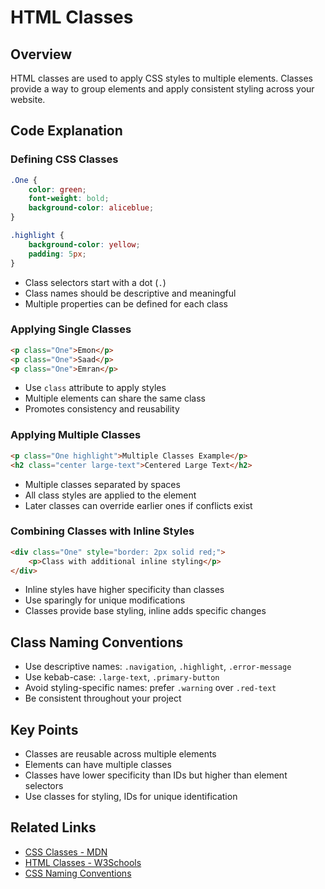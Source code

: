# HTML Classes

## Overview
HTML classes are used to apply CSS styles to multiple elements. Classes provide a way to group elements and apply consistent styling across your website.

## Code Explanation

### Defining CSS Classes
```css
.One {
    color: green;
    font-weight: bold;
    background-color: aliceblue;
}

.highlight {
    background-color: yellow;
    padding: 5px;
}
```
- Class selectors start with a dot (`.`)
- Class names should be descriptive and meaningful
- Multiple properties can be defined for each class

### Applying Single Classes
```html
<p class="One">Emon</p>
<p class="One">Saad</p>
<p class="One">Emran</p>
```
- Use `class` attribute to apply styles
- Multiple elements can share the same class
- Promotes consistency and reusability

### Applying Multiple Classes
```html
<p class="One highlight">Multiple Classes Example</p>
<h2 class="center large-text">Centered Large Text</h2>
```
- Multiple classes separated by spaces
- All class styles are applied to the element
- Later classes can override earlier ones if conflicts exist

### Combining Classes with Inline Styles
```html
<div class="One" style="border: 2px solid red;">
    <p>Class with additional inline styling</p>
</div>
```
- Inline styles have higher specificity than classes
- Use sparingly for unique modifications
- Classes provide base styling, inline adds specific changes

## Class Naming Conventions
- Use descriptive names: `.navigation`, `.highlight`, `.error-message`
- Use kebab-case: `.large-text`, `.primary-button`
- Avoid styling-specific names: prefer `.warning` over `.red-text`
- Be consistent throughout your project

## Key Points
- Classes are reusable across multiple elements
- Elements can have multiple classes
- Classes have lower specificity than IDs but higher than element selectors
- Use classes for styling, IDs for unique identification

## Related Links
- [CSS Classes - MDN](https://developer.mozilla.org/en-US/docs/Web/CSS/Class_selectors)
- [HTML Classes - W3Schools](https://www.w3schools.com/html/html_classes.asp)
- [CSS Naming Conventions](https://developer.mozilla.org/en-US/docs/Learn/CSS/Building_blocks/Organizing)